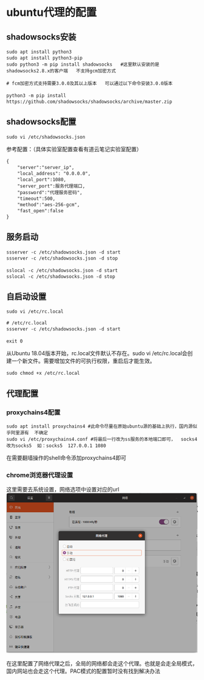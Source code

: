 # ubuntu代理的配置

## shadowsocks安装

```shell
sudo apt install python3
sudo apt install python3-pip
sudo python3 -m pip install shadowsocks   #这里默认安装的是shadowsocks2.8.x的客户端   不支持gcm加密方式

# fcm加密方式支持需要3.0.0及其以上版本   可以通过以下命令安装3.0.0版本

python3 -m pip install https://github.com/shadowsocks/shadowsocks/archive/master.zip

```

## shadowsocks配置

```shell
sudo vi /etc/shadowsocks.json
```

参考配置：（具体实验室配置查看有道云笔记实验室配置）
```shell
{
    "server":"server_ip",
    "local_address": "0.0.0.0",
    "local_port":1080,
    "server_port":服务代理端口,
    "password":"代理服务密码",
    "timeout":500,
    "method":"aes-256-gcm",
    "fast_open":false
}
```

## 服务启动

```shell
ssserver -c /etc/shadowsocks.json -d start
ssserver -c /etc/shadowsocks.json -d stop

sslocal -c /etc/shadowsocks.json -d start
sslocal -c /etc/shadowsocks.json -d stop
```

## 自启动设置

```shell
sudo vi /etc/rc.local
```

```shell
# /etc/rc.local
ssserver -c /etc/shadowsocks.json -d start

exit 0
```

从Ubuntu 18.04版本开始，rc.local文件默认不存在。sudo vi /etc/rc.local会创建一个新文件。需要增加文件的可执行权限，重启后才能生效。
```shell
sudo chmod +x /etc/rc.local
```

## 代理配置

### proxychains4配置
```shell
sudo apt install proxychains4 #此命令尽量在原始ubuntu源的基础上执行，国内源似乎阿里源有  不确定
sudo vi /etc/proxychains4.conf #将最后一行改为ss服务的本地端口即可，  socks4改为socks5  如：socks5  127.0.0.1 1080
```
在需要翻墙操作的shell命令添加proxychains4即可

### chrome浏览器代理设置

这里需要去系统设置，网络选项中设置对应的url
![网络配置](./pics/network-config.png)

在这里配置了网络代理之后，全局的网络都会走这个代理。也就是会走全局模式，国内网站也会走这个代理。PAC模式的配置暂时没有找到解决办法